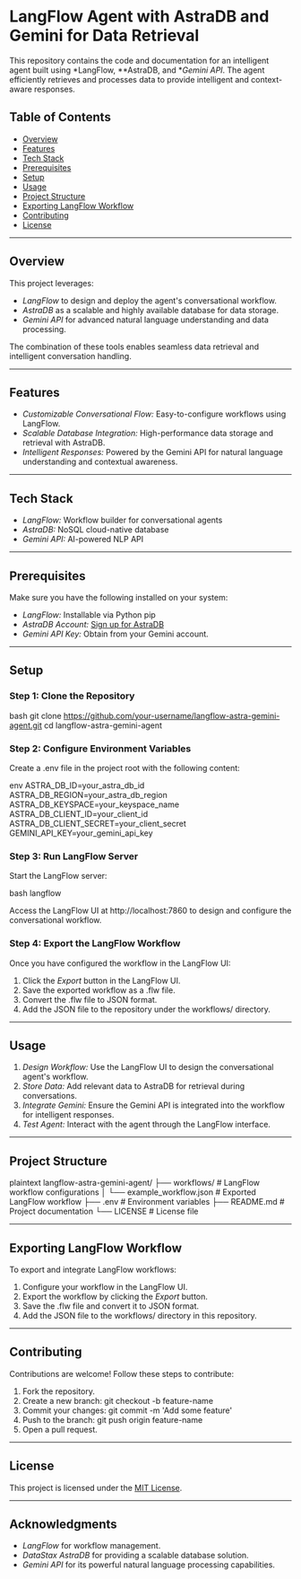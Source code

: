 # LangFlow Agent with AstraDB and Gemini for Data Retrieval

This repository contains the code and documentation for an intelligent agent built using *LangFlow, **AstraDB, and **Gemini API*. The agent efficiently retrieves and processes data to provide intelligent and context-aware responses.

## Table of Contents

- [Overview](#overview)
- [Features](#features)
- [Tech Stack](#tech-stack)
- [Prerequisites](#prerequisites)
- [Setup](#setup)
- [Usage](#usage)
- [Project Structure](#project-structure)
- [Exporting LangFlow Workflow](#exporting-langflow-workflow)
- [Contributing](#contributing)
- [License](#license)

---

## Overview

This project leverages:
- *LangFlow* to design and deploy the agent's conversational workflow.
- *AstraDB* as a scalable and highly available database for data storage.
- *Gemini API* for advanced natural language understanding and data processing.

The combination of these tools enables seamless data retrieval and intelligent conversation handling.

---

## Features

- *Customizable Conversational Flow:* Easy-to-configure workflows using LangFlow.
- *Scalable Database Integration:* High-performance data storage and retrieval with AstraDB.
- *Intelligent Responses:* Powered by the Gemini API for natural language understanding and contextual awareness.

---

## Tech Stack

- *LangFlow:* Workflow builder for conversational agents
- *AstraDB:* NoSQL cloud-native database
- *Gemini API:* AI-powered NLP API

---

## Prerequisites

Make sure you have the following installed on your system:

- *LangFlow:* Installable via Python pip
- *AstraDB Account:* [Sign up for AstraDB](https://www.datastax.com/astra)
- *Gemini API Key:* Obtain from your Gemini account.

---

## Setup

### Step 1: Clone the Repository

bash
git clone https://github.com/your-username/langflow-astra-gemini-agent.git
cd langflow-astra-gemini-agent


### Step 2: Configure Environment Variables

Create a .env file in the project root with the following content:

env
ASTRA_DB_ID=your_astra_db_id
ASTRA_DB_REGION=your_astra_db_region
ASTRA_DB_KEYSPACE=your_keyspace_name
ASTRA_DB_CLIENT_ID=your_client_id
ASTRA_DB_CLIENT_SECRET=your_client_secret
GEMINI_API_KEY=your_gemini_api_key


### Step 3: Run LangFlow Server

Start the LangFlow server:

bash
langflow


Access the LangFlow UI at http://localhost:7860 to design and configure the conversational workflow.

### Step 4: Export the LangFlow Workflow

Once you have configured the workflow in the LangFlow UI:

1. Click the *Export* button in the LangFlow UI.
2. Save the exported workflow as a .flw file.
3. Convert the .flw file to JSON format.
4. Add the JSON file to the repository under the workflows/ directory.

---

## Usage

1. *Design Workflow:* Use the LangFlow UI to design the conversational agent's workflow.
2. *Store Data:* Add relevant data to AstraDB for retrieval during conversations.
3. *Integrate Gemini:* Ensure the Gemini API is integrated into the workflow for intelligent responses.
4. *Test Agent:* Interact with the agent through the LangFlow interface.

---

## Project Structure

plaintext
langflow-astra-gemini-agent/
├── workflows/           # LangFlow workflow configurations
│   └── example_workflow.json  # Exported LangFlow workflow
├── .env                 # Environment variables
├── README.md            # Project documentation
└── LICENSE              # License file


---

## Exporting LangFlow Workflow

To export and integrate LangFlow workflows:

1. Configure your workflow in the LangFlow UI.
2. Export the workflow by clicking the *Export* button.
3. Save the .flw file and convert it to JSON format.
4. Add the JSON file to the workflows/ directory in this repository.

---

## Contributing

Contributions are welcome! Follow these steps to contribute:

1. Fork the repository.
2. Create a new branch: git checkout -b feature-name
3. Commit your changes: git commit -m 'Add some feature'
4. Push to the branch: git push origin feature-name
5. Open a pull request.

---

## License

This project is licensed under the [MIT License](LICENSE).

---

## Acknowledgments

- *LangFlow* for workflow management.
- *DataStax AstraDB* for providing a scalable database solution.
- *Gemini API* for its powerful natural language processing capabilities.